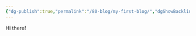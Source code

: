 ```yaml
---
{"dg-publish":true,"permalink":"/80-blog/my-first-blog/","dgShowBacklinks":true,"dgShowInlineTitle":true,"dgEnableSearch":true}
---
```



Hi there!